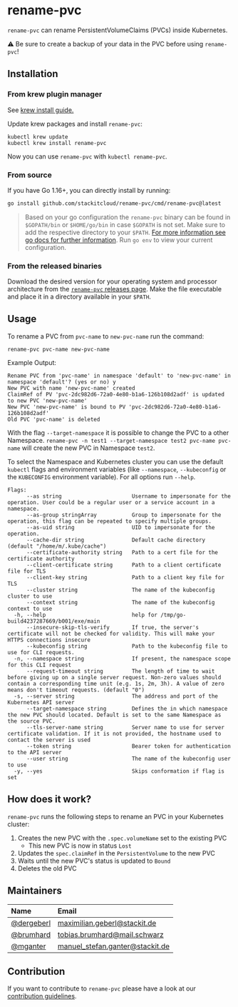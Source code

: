 # rename-pvc

`rename-pvc` can rename PersistentVolumeClaims (PVCs) inside Kubernetes.

:warning: Be sure to create a backup of your data in the PVC before using `rename-pvc`!

## Installation

### From krew plugin manager

See [krew install guide.](https://krew.sigs.k8s.io/docs/user-guide/setup/install/)

Update krew packages and install `rename-pvc`:

```shell
kubectl krew update
kubectl krew install rename-pvc
```

Now you can use `rename-pvc` with `kubectl rename-pvc`.

### From source

If you have Go 1.16+, you can directly install by running:

```bash
go install github.com/stackitcloud/rename-pvc/cmd/rename-pvc@latest
```
> Based on your go configuration the `rename-pvc` binary can be found in `$GOPATH/bin` or `$HOME/go/bin` in case `$GOPATH` is not set.
> Make sure to add the respective directory to your `$PATH`.
> [For more information see go docs for further information](https://golang.org/ref/mod#go-install). Run `go env` to view your current configuration.

### From the released binaries

Download the desired version for your operating system and processor architecture from the [`rename-pvc` releases page](https://github.com/stackitcloud/rename-pvc/releases).
Make the file executable and place it in a directory available in your `$PATH`.

## Usage

To rename a PVC from `pvc-name` to `new-pvc-name` run the command:

```shell
rename-pvc pvc-name new-pvc-name
```

Example Output:

```shell
Rename PVC from 'pvc-name' in namespace 'default' to 'new-pvc-name' in namespace 'default'? (yes or no) y
New PVC with name 'new-pvc-name' created
ClaimRef of PV 'pvc-2dc982d6-72a0-4e80-b1a6-126b108d2adf' is updated to new PVC 'new-pvc-name'
New PVC 'new-pvc-name' is bound to PV 'pvc-2dc982d6-72a0-4e80-b1a6-126b108d2adf'
Old PVC 'pvc-name' is deleted
```

With the flag `--target-namespace` it is possible to change the PVC to a other Namespace. `rename-pvc -n test1 --target-namespace test2 pvc-name pvc-name` will create the new PVC in Namespace `test2`.

To select the Namespace and Kubernetes cluster you can use the default `kubectl` flags and environment variables (like `--namespace`, `--kubeconfig` or the `KUBECONFIG` environment variable).
For all options run `--help`.

```shell
Flags:
      --as string                      Username to impersonate for the operation. User could be a regular user or a service account in a namespace.
      --as-group stringArray           Group to impersonate for the operation, this flag can be repeated to specify multiple groups.
      --as-uid string                  UID to impersonate for the operation.
      --cache-dir string               Default cache directory (default "/home/m/.kube/cache")
      --certificate-authority string   Path to a cert file for the certificate authority
      --client-certificate string      Path to a client certificate file for TLS
      --client-key string              Path to a client key file for TLS
      --cluster string                 The name of the kubeconfig cluster to use
      --context string                 The name of the kubeconfig context to use
  -h, --help                           help for /tmp/go-build4237287669/b001/exe/main
      --insecure-skip-tls-verify       If true, the server's certificate will not be checked for validity. This will make your HTTPS connections insecure
      --kubeconfig string              Path to the kubeconfig file to use for CLI requests.
  -n, --namespace string               If present, the namespace scope for this CLI request
      --request-timeout string         The length of time to wait before giving up on a single server request. Non-zero values should contain a corresponding time unit (e.g. 1s, 2m, 3h). A value of zero means don't timeout requests. (default "0")
  -s, --server string                  The address and port of the Kubernetes API server
      --target-namespace string        Defines the in which namespace the new PVC should located. Default is set to the same Namespace as the source PVC.
      --tls-server-name string         Server name to use for server certificate validation. If it is not provided, the hostname used to contact the server is used
      --token string                   Bearer token for authentication to the API server
      --user string                    The name of the kubeconfig user to use
  -y, --yes                            Skips conformation if flag is set
```

## How does it work?

`rename-pvc` runs the following steps to rename an PVC in your Kubernetes cluster:

1. Creates the new PVC with the `.spec.volumeName` set to the existing PVC
   - This new PVC is now in status `Lost`
2. Updates the `spec.claimRef` in the `PersistentVolume` to the new PVC
3. Waits until the new PVC's status is updated to `Bound`
4. Deletes the old PVC

## Maintainers

| Name                                       | Email                             |
|:-------------------------------------------|:----------------------------------|
| [@dergeberl](https://github.com/dergeberl) | maximilian.geberl@stackit.de      |
| [@brumhard](https://github.com/brumhard)   | tobias.brumhard@mail.schwarz      |
| [@mganter](https://github.com/mganter)     | manuel_stefan.ganter@stackit.de   |

## Contribution

If you want to contribute to `rename-pvc` please have a look at our [contribution guidelines](CONTRIBUTING.md).
